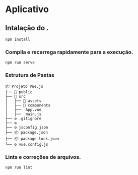 # Aplicativo

## Intalação do .
```
npm install
```

### Compila e recarrega rapidamente para a execução.
```
npm run serve
```
### Estrutura de Pastas
```
📦 Projeto Vue.js
├── 📁 public
├── 📁 src
│   ├── 📁 assets
│   ├── 📁 components
│   ├──  App.vue
│   ├──  main.js
├── ⚙️ .gitignore
├── ⚙️ 
├── ⚙️ jsconfig.json
├── 📦 package.json
├── 📦 package-lock.json
└── ⚙️ vue.config.js
```
### Lints e correções de arquivos.
```
npm run lint
```


